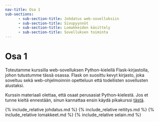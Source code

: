```yaml
---
nav-title: Osa 1
sub-sections:
      - sub-section-title: Johdatus web-sovelluksiin
      - sub-section-title: Sivupyynnöt
      - sub-section-title: Lomakkeiden käsittely
      - sub-section-title: Sovelluksen toiminta
---
```

# Osa 1

Toteutamme kurssilla web-sovelluksen Python-kielellä Flask-kirjastolla, johon tutustumme tässä osassa. Flask on suosittu kevyt kirjasto, joka soveltuu sekä web-ohjelmoinnin opetteluun että todellisten sovellusten alustaksi.

Kurssin materiaali olettaa, että osaat perusasiat Python-kielestä.
Jos et tunne kieltä ennestään, sinun kannattaa ensin käydä pikakurssi [tästä](TODO).

{% include_relative johdatus.md %}
{% include_relative reititys.md %}
{% include_relative lomakkeet.md %}
{% include_relative selain.md %}